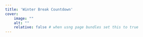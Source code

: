 ```yaml
---
title: 'Winter Break Countdown'
cover:
    image: ""
    alt: ""
    relative: false # when usng page bundles set this to true
---
```

<div id="countdown" style="font-size: 40px;"></div>
<div id="completion" style="font-size: 32px;"></div>

<script>
// Set the date we're counting down to
const countDownDate = new Date("Jan 20, 2025 16:45:00 EST").getTime();
const startDate = new Date("Dec 21, 2024 15:00:00 EST").getTime();
const totalDuration = countDownDate - startDate;

// Function to update percentage
const updatePercentage = () => {
  const now = new Date().getTime();
  const elapsed = now - startDate;
  const percentComplete = Math.min(100, Math.max(0, (elapsed / totalDuration) * 100));
  document.getElementById("completion").innerHTML = "Winter break is " + 
    percentComplete.toFixed(5) + "% over.";
};

// Update percentage every 100ms
const percentInterval = setInterval(updatePercentage, 100);

// Update the countdown every 1 second
const x = setInterval(function() {
  // Get today's date and time
  const now = new Date().getTime();

  // Find the distance between now and the count down date
  const distance = countDownDate - now;
  
  // Time calculations
  const days = Math.floor(distance / (1000 * 60 * 60 * 24));
  const hours = Math.floor((distance % (1000 * 60 * 60 * 24)) / (1000 * 60 * 60));
  const minutes = Math.floor((distance % (1000 * 60 * 60)) / (1000 * 60));
  const seconds = Math.floor((distance % (1000 * 60)) / 1000);

  // Display the result
  document.getElementById("countdown").innerHTML = "Winter break ends in " + days + "d " + hours + "h "
  + minutes + "m " + seconds + "s.";

  // If the countdown is finished, display expired
  if (distance < 0) {
    clearInterval(x);
    clearInterval(percentInterval);
    document.getElementById("countdown").innerHTML = "Winter break is over.";
    document.getElementById("completion").innerHTML = "Winter break is 100% over.";
  }
}, 1000);
</script>